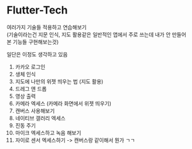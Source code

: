 # Flutter-Tech

여러가지 기술들 적용하고 연습해보기    
(기술이라는건 지문 인식, 지도 활용같은 일반적인 앱에서 주로 쓰는데 내가 안 만들어 본 기능들 구현해보는것)  

일단은 이정도 생각하고 있음  

1. 카카오 로그인 
2. 생체 인식 
3. 지도에 나만의 위젯 띄우는 법 (지도 활용) 
4. 드레그 앤 드롭 
5. 영상 출력
6. 카메라 엑세스 (카메라 화면에서 위젯 띄우기) 
7. 캔버스 사용해보기
8. 네이티브 갤러리 엑세스
9. 진동 주기
10. 마이크 엑세스하고 녹음 해보기
11. 자이로 센서 엑세스하기 -> 캔버스랑 같이해서 뭔가 ㄱㄱ
